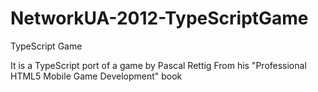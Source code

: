NetworkUA-2012-TypeScriptGame
=============================

TypeScript Game

It is a TypeScript port of a game by Pascal Rettig 
From his "Professional HTML5 Mobile Game Development" book
